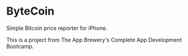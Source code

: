 #  ByteCoin

Simple Bitcoin price reporter for iPhone.

This is a project from The App Brewery's Complete App Development Bootcamp.